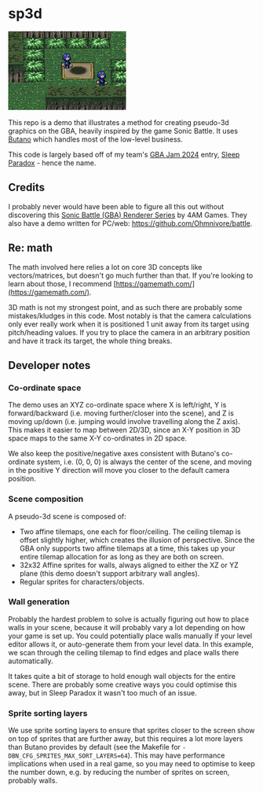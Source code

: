# sp3d

![Demo](./demo.gif)

This repo is a demo that illustrates a method for creating pseudo-3d graphics on the GBA, heavily inspired by the game Sonic Battle. It uses [Butano](https://github.com/GValiente/butano) which handles most of the low-level business.

This code is largely based off of my team's [GBA Jam 2024](https://itch.io/jam/gbajam24) entry, [Sleep Paradox](https://staticlinkage.itch.io/sleep-paradox) - hence the name.

## Credits

I probably never would have been able to figure all this out without discovering this [Sonic Battle (GBA) Renderer Series](https://fouramgames.com/blog/sonic-battle-renderer) by 4AM Games. They also have a demo written for PC/web: https://github.com/Ohmnivore/battle.

## Re: math

The math involved here relies a lot on core 3D concepts like vectors/matrices, but doesn't go much further than that. If you're looking to learn about those, I recommend [https://gamemath.com/](https://gamemath.com/).

3D math is not my strongest point, and as such there are probably some mistakes/kludges in this code. Most notably is that the camera calculations only ever really work when it is positioned 1 unit away from its target using pitch/heading values. If you try to place the camera in an arbitrary position and have it track its target, the whole thing breaks.

## Developer notes

### Co-ordinate space

The demo uses an XYZ co-ordinate space where X is left/right, Y is forward/backward (i.e. moving further/closer into the scene), and Z is moving up/down (i.e. jumping would involve travelling along the Z axis). This makes it easier to map between 2D/3D, since an X-Y position in 3D space maps to the same X-Y co-ordinates in 2D space.

We also keep the positive/negative axes consistent with Butano's co-ordinate system, i.e. (0, 0, 0) is always the center of the scene, and moving in the positive Y direction will move you closer to the default camera position.

### Scene composition

A pseudo-3d scene is composed of:

- Two affine tilemaps, one each for floor/ceiling. The ceiling tilemap is offset slightly higher, which creates the illusion of perspective. Since the GBA only supports two affine tilemaps at a time, this takes up your entire tilemap allocation for as long as they are both on screen.
- 32x32 Affine sprites for walls, always aligned to either the XZ or YZ plane (this demo doesn't support arbitrary wall angles).
- Regular sprites for characters/objects.

### Wall generation

Probably the hardest problem to solve is actually figuring out how to place walls in your scene, because it will probably vary a lot depending on how your game is set up. You could potentially place walls manually if your level editor allows it, or auto-generate them from your level data. In this example, we scan through the ceiling tilemap to find edges and place walls there automatically.

It takes quite a bit of storage to hold enough wall objects for the entire scene. There are probably some creative ways you could optimise this away, but in Sleep Paradox it wasn't too much of an issue.

### Sprite sorting layers

We use sprite sorting layers to ensure that sprites closer to the screen show on top of sprites that are further away, but this requires a lot more layers than Butano provides by default (see the Makefile for `-DBN_CFG_SPRITES_MAX_SORT_LAYERS=64`). This may have performance implications when used in a real game, so you may need to optimise to keep the number down, e.g. by reducing the number of sprites on screen, probably walls.
